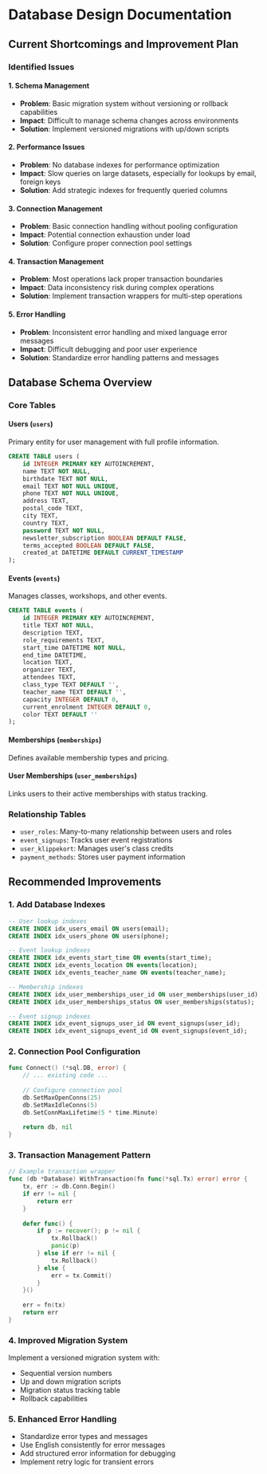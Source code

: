 # Database Design Documentation

## Current Shortcomings and Improvement Plan

### Identified Issues

#### 1. Schema Management
- **Problem**: Basic migration system without versioning or rollback capabilities
- **Impact**: Difficult to manage schema changes across environments
- **Solution**: Implement versioned migrations with up/down scripts

#### 2. Performance Issues
- **Problem**: No database indexes for performance optimization
- **Impact**: Slow queries on large datasets, especially for lookups by email, foreign keys
- **Solution**: Add strategic indexes for frequently queried columns

#### 3. Connection Management
- **Problem**: Basic connection handling without pooling configuration
- **Impact**: Potential connection exhaustion under load
- **Solution**: Configure proper connection pool settings

#### 4. Transaction Management
- **Problem**: Most operations lack proper transaction boundaries
- **Impact**: Data inconsistency risk during complex operations
- **Solution**: Implement transaction wrappers for multi-step operations

#### 5. Error Handling
- **Problem**: Inconsistent error handling and mixed language error messages
- **Impact**: Difficult debugging and poor user experience
- **Solution**: Standardize error handling patterns and messages

## Database Schema Overview

### Core Tables

#### Users (`users`)
Primary entity for user management with full profile information.

```sql
CREATE TABLE users (
    id INTEGER PRIMARY KEY AUTOINCREMENT,
    name TEXT NOT NULL,
    birthdate TEXT NOT NULL,
    email TEXT NOT NULL UNIQUE,
    phone TEXT NOT NULL UNIQUE,
    address TEXT,
    postal_code TEXT,
    city TEXT,
    country TEXT,
    password TEXT NOT NULL,
    newsletter_subscription BOOLEAN DEFAULT FALSE,
    terms_accepted BOOLEAN DEFAULT FALSE,
    created_at DATETIME DEFAULT CURRENT_TIMESTAMP
);
```

#### Events (`events`)
Manages classes, workshops, and other events.

```sql
CREATE TABLE events (
    id INTEGER PRIMARY KEY AUTOINCREMENT,
    title TEXT NOT NULL,
    description TEXT,
    role_requirements TEXT,
    start_time DATETIME NOT NULL,
    end_time DATETIME,
    location TEXT,
    organizer TEXT,
    attendees TEXT,
    class_type TEXT DEFAULT '',
    teacher_name TEXT DEFAULT '',
    capacity INTEGER DEFAULT 0,
    current_enrolment INTEGER DEFAULT 0,
    color TEXT DEFAULT ''
);
```

#### Memberships (`memberships`)
Defines available membership types and pricing.

#### User Memberships (`user_memberships`)
Links users to their active memberships with status tracking.

### Relationship Tables

- `user_roles`: Many-to-many relationship between users and roles
- `event_signups`: Tracks user event registrations
- `user_klippekort`: Manages user's class credits
- `payment_methods`: Stores user payment information

## Recommended Improvements

### 1. Add Database Indexes

```sql
-- User lookup indexes
CREATE INDEX idx_users_email ON users(email);
CREATE INDEX idx_users_phone ON users(phone);

-- Event lookup indexes
CREATE INDEX idx_events_start_time ON events(start_time);
CREATE INDEX idx_events_location ON events(location);
CREATE INDEX idx_events_teacher_name ON events(teacher_name);

-- Membership indexes
CREATE INDEX idx_user_memberships_user_id ON user_memberships(user_id);
CREATE INDEX idx_user_memberships_status ON user_memberships(status);

-- Event signup indexes
CREATE INDEX idx_event_signups_user_id ON event_signups(user_id);
CREATE INDEX idx_event_signups_event_id ON event_signups(event_id);
```

### 2. Connection Pool Configuration

```go
func Connect() (*sql.DB, error) {
    // ... existing code ...
    
    // Configure connection pool
    db.SetMaxOpenConns(25)
    db.SetMaxIdleConns(5)
    db.SetConnMaxLifetime(5 * time.Minute)
    
    return db, nil
}
```

### 3. Transaction Management Pattern

```go
// Example transaction wrapper
func (db *Database) WithTransaction(fn func(*sql.Tx) error) error {
    tx, err := db.Conn.Begin()
    if err != nil {
        return err
    }
    
    defer func() {
        if p := recover(); p != nil {
            tx.Rollback()
            panic(p)
        } else if err != nil {
            tx.Rollback()
        } else {
            err = tx.Commit()
        }
    }()
    
    err = fn(tx)
    return err
}
```

### 4. Improved Migration System

Implement a versioned migration system with:
- Sequential version numbers
- Up and down migration scripts
- Migration status tracking table
- Rollback capabilities

### 5. Enhanced Error Handling

- Standardize error types and messages
- Use English consistently for error messages
- Add structured error information for debugging
- Implement retry logic for transient errors